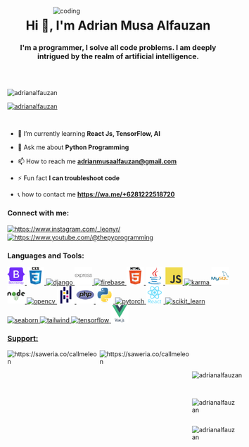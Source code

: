 <img align="right" alt="coding" width="400"
    src="https://media.licdn.com/dms/image/D4D12AQFLgvgs2WvyJQ/article-cover_image-shrink_600_2000/0/1683923173203?e=2147483647&v=beta&t=xGtuNa7LLj1EMX9LzJlrGLxMYdCM4L5nCC0tw-MmIhs">
<h1 align="center">Hi 👋, I'm Adrian Musa Alfauzan</h1>
<h3 align="center">I'm a programmer, I solve all code problems. I am deeply intrigued by the realm of artificial
    intelligence.</h3>
<br></br>

<p align="left"> <img
        src="https://komarev.com/ghpvc/?username=adrianalfauzan&label=Profile%20views&color=0e75b6&style=flat"
        alt="adrianalfauzan" /> </p>

<p align="left"> <a href="https://github.com/ryo-ma/github-profile-trophy"><img
            src="https://github-profile-trophy.vercel.app/?username=adrianalfauzan" alt="adrianalfauzan" /></a> </p>

<p align="left"> <a href="https://twitter.com/" target="blank"><img
            src="https://img.shields.io/twitter/follow/?logo=twitter&style=for-the-badge" alt="" /></a> </p>

- 🌱 I’m currently learning **React Js, TensorFlow, AI**

- 💬 Ask me about **Python Programming**

- 📫 How to reach me **adrianmusaalfauzan@gmail.com**

- ⚡ Fun fact **I can troubleshoot code**

- 📞 how to contact me **https://wa.me/+6281222518720**

<h3 align="left">Connect with me:</h3>
<p align="left">
    <a href="https://www.instagram.com/_leonyr/" target="blank"><img align="center"
            src="https://raw.githubusercontent.com/rahuldkjain/github-profile-readme-generator/master/src/images/icons/Social/instagram.svg"
            alt="https://www.instagram.com/_leonyr/" height="30" width="40" /></a>
    <a href="https://www.youtube.com/@thepyprogramming" target="blank"><img align="center"
            src="https://raw.githubusercontent.com/rahuldkjain/github-profile-readme-generator/master/src/images/icons/Social/youtube.svg"
            alt="https://www.youtube.com/@thepyprogramming" height="30" width="40" /></a>
</p>

<h3 align="left">Languages and Tools:</h3>
<p align="left"> <a href="https://getbootstrap.com" target="_blank" rel="noreferrer"> <img
            src="https://raw.githubusercontent.com/devicons/devicon/master/icons/bootstrap/bootstrap-plain-wordmark.svg"
            alt="bootstrap" width="40" height="40" /> </a> <a href="https://www.w3schools.com/css/" target="_blank"
        rel="noreferrer"> <img
            src="https://raw.githubusercontent.com/devicons/devicon/master/icons/css3/css3-original-wordmark.svg"
            alt="css3" width="40" height="40" /> </a> <a href="https://www.djangoproject.com/" target="_blank"
        rel="noreferrer"> <img src="https://cdn.worldvectorlogo.com/logos/django.svg" alt="django" width="40"
            height="40" /> </a> <a href="https://expressjs.com" target="_blank" rel="noreferrer"> <img
            src="https://raw.githubusercontent.com/devicons/devicon/master/icons/express/express-original-wordmark.svg"
            alt="express" width="40" height="40" /> </a> <a href="https://firebase.google.com/" target="_blank"
        rel="noreferrer"> <img src="https://www.vectorlogo.zone/logos/firebase/firebase-icon.svg" alt="firebase"
            width="40" height="40" /> </a> <a href="https://www.w3.org/html/" target="_blank" rel="noreferrer"> <img
            src="https://raw.githubusercontent.com/devicons/devicon/master/icons/html5/html5-original-wordmark.svg"
            alt="html5" width="40" height="40" /> </a> <a href="https://www.java.com" target="_blank" rel="noreferrer">
        <img src="https://raw.githubusercontent.com/devicons/devicon/master/icons/java/java-original.svg" alt="java"
            width="40" height="40" /> </a> <a href="https://developer.mozilla.org/en-US/docs/Web/JavaScript"
        target="_blank" rel="noreferrer"> <img
            src="https://raw.githubusercontent.com/devicons/devicon/master/icons/javascript/javascript-original.svg"
            alt="javascript" width="40" height="40" /> </a> <a href="https://karma-runner.github.io/latest/index.html"
        target="_blank" rel="noreferrer"> <img
            src="https://raw.githubusercontent.com/detain/svg-logos/780f25886640cef088af994181646db2f6b1a3f8/svg/karma.svg"
            alt="karma" width="40" height="40" /> </a> <a href="https://www.mysql.com/" target="_blank"
        rel="noreferrer"> <img
            src="https://raw.githubusercontent.com/devicons/devicon/master/icons/mysql/mysql-original-wordmark.svg"
            alt="mysql" width="40" height="40" /> </a> <a href="https://nodejs.org" target="_blank" rel="noreferrer">
        <img src="https://raw.githubusercontent.com/devicons/devicon/master/icons/nodejs/nodejs-original-wordmark.svg"
            alt="nodejs" width="40" height="40" /> </a> <a href="https://opencv.org/" target="_blank" rel="noreferrer">
        <img src="https://www.vectorlogo.zone/logos/opencv/opencv-icon.svg" alt="opencv" width="40" height="40" /> </a>
    <a href="https://pandas.pydata.org/" target="_blank" rel="noreferrer"> <img
            src="https://raw.githubusercontent.com/devicons/devicon/2ae2a900d2f041da66e950e4d48052658d850630/icons/pandas/pandas-original.svg"
            alt="pandas" width="40" height="40" /> </a> <a href="https://www.php.net" target="_blank" rel="noreferrer">
        <img src="https://raw.githubusercontent.com/devicons/devicon/master/icons/php/php-original.svg" alt="php"
            width="40" height="40" /> </a> <a href="https://www.python.org" target="_blank" rel="noreferrer"> <img
            src="https://raw.githubusercontent.com/devicons/devicon/master/icons/python/python-original.svg"
            alt="python" width="40" height="40" /> </a> <a href="https://pytorch.org/" target="_blank" rel="noreferrer">
        <img src="https://www.vectorlogo.zone/logos/pytorch/pytorch-icon.svg" alt="pytorch" width="40" height="40" />
    </a> <a href="https://reactjs.org/" target="_blank" rel="noreferrer"> <img
            src="https://raw.githubusercontent.com/devicons/devicon/master/icons/react/react-original-wordmark.svg"
            alt="react" width="40" height="40" /> </a> <a href="https://scikit-learn.org/" target="_blank"
        rel="noreferrer"> <img src="https://upload.wikimedia.org/wikipedia/commons/0/05/Scikit_learn_logo_small.svg"
            alt="scikit_learn" width="40" height="40" /> </a> <a href="https://seaborn.pydata.org/" target="_blank"
        rel="noreferrer"> <img src="https://seaborn.pydata.org/_images/logo-mark-lightbg.svg" alt="seaborn" width="40"
            height="40" /> </a> <a href="https://tailwindcss.com/" target="_blank" rel="noreferrer"> <img
            src="https://www.vectorlogo.zone/logos/tailwindcss/tailwindcss-icon.svg" alt="tailwind" width="40"
            height="40" /> </a> <a href="https://www.tensorflow.org" target="_blank" rel="noreferrer"> <img
            src="https://www.vectorlogo.zone/logos/tensorflow/tensorflow-icon.svg" alt="tensorflow" width="40"
            height="40" /> </a> <a href="https://vuejs.org/" target="_blank" rel="noreferrer"> <img
            src="https://raw.githubusercontent.com/devicons/devicon/master/icons/vuejs/vuejs-original-wordmark.svg"
            alt="vuejs" width="40" height="40" />
</p>

<h3 align="left">Support:</h3>
<p><a href="https://saweria.co/callmeleon"> <img align="left"
            src="https://cdn.buymeacoffee.com/buttons/v2/default-yellow.png" height="50" width="210"
            alt="https://saweria.co/callmeleon" /></a><a href="https://saweria.co/callmeleon"> <img align="left"
            src="https://cdn.ko-fi.com/cdn/kofi3.png?v=3" height="50" width="210"
            alt="https://saweria.co/callmeleon" /></a></p><br><br>

<div style="display: flex; flex-wrap: wrap;">
    <p><img align="left" style="width: 400px;"
            src="https://github-readme-stats.vercel.app/api/top-langs?username=adrianalfauzan&show_icons=true&locale=en&layout=compact"
            alt="adrianalfauzan" /></p>

<p>&nbsp;<img align="center" style="height: 100px;"
            src="https://github-readme-stats.vercel.app/api?username=adrianalfauzan&show_icons=true&locale=en"
            alt="adrianalfauzan" /></p>

<p><img align="center" style="margin: auto;"
            src="https://github-readme-streak-stats.herokuapp.com/?user=adrianalfauzan&" alt="adrianalfauzan" /></p>
</div>

